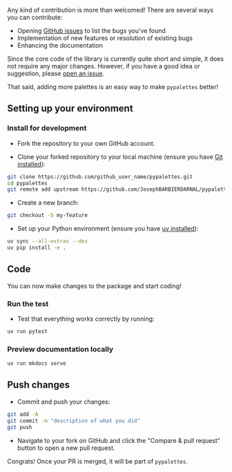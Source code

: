 Any kind of contribution is more than welcomed! There are several ways you can contribute:

- Opening [GitHub issues](https://github.com/JosephBARBIERDARNAL/pypalettes/issues) to list the bugs you've found
- Implementation of new features or resolution of existing bugs
- Enhancing the documentation

Since the core code of the library is currently quite short and simple, it does not require any major changes. However, if you have a good idea or suggestion, please [open an issue](https://github.com/JosephBARBIERDARNAL/pypalettes/issues).

That said, adding more palettes is an easy way to make `pypalettes` better!

## Setting up your environment

### Install for development

- Fork the repository to your own GitHub account.

- Clone your forked repository to your local machine (ensure you have [Git installed](https://git-scm.com/book/en/v2/Getting-Started-Installing-Git)):

```bash
git clone https://github.com/github_user_name/pypalettes.git
cd pypalettes
git remote add upstream https://github.com/JosephBARBIERDARNAL/pypalettes.git
```

- Create a new branch:

```bash
git checkout -b my-feature
```

- Set up your Python environment (ensure you have [uv installed](https://docs.astral.sh/uv/getting-started/installation/)):

```bash
uv sync --all-extras --dev
uv pip install -e .
```

## Code

You can now make changes to the package and start coding!

### Run the test

- Test that everything works correctly by running:

```bash
uv run pytest
```

### Preview documentation locally

```bash
uv run mkdocs serve
```

## Push changes

- Commit and push your changes:

```bash
git add -A
git commit -m "description of what you did"
git push
```

- Navigate to your fork on GitHub and click the "Compare & pull request" button to open a new pull request.

Congrats! Once your PR is merged, it will be part of `pypalettes`.

<br>
